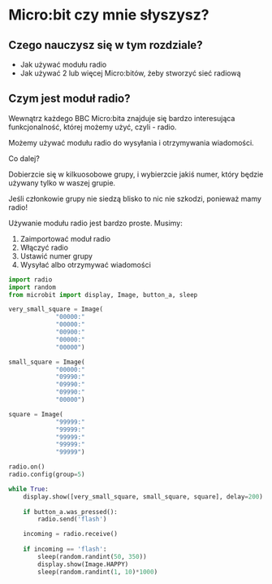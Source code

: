 # Micro:bit czy mnie słyszysz?

## Czego nauczysz się w tym rozdziale?

* Jak używać modułu radio
* Jak używać 2 lub więcej Micro:bitów, żeby stworzyć sieć radiową

## Czym jest moduł radio?

Wewnątrz każdego BBC Micro:bita znajduje się bardzo interesująca funkcjonalność, której możemy użyć, czyli - radio.

Możemy używać modułu radio do wysyłania i otrzymywania wiadomości.

Co dalej?

Dobierzcie się w kilkuosobowe grupy, i wybierzcie jakiś numer, który będzie używany tylko w waszej grupie.

Jeśli członkowie grupy nie siedzą blisko to nic nie szkodzi, ponieważ mamy radio!

Używanie modułu radio jest bardzo proste. Musimy:

1. Zaimportować moduł radio
2. Włączyć radio
3. Ustawić numer grupy
4. Wysyłać albo otrzymywać wiadomości

```python
import radio
import random
from microbit import display, Image, button_a, sleep

very_small_square = Image(
             "00000:"
             "00000:"
             "00900:"
             "00000:"
             "00000")

small_square = Image(
             "00000:"
             "09990:"
             "09990:"
             "09990:"
             "00000")

square = Image(
             "99999:"
             "99999:"
             "99999:"
             "99999:"
             "99999")

radio.on()
radio.config(group=5)

while True:
    display.show([very_small_square, small_square, square], delay=200)
    
    if button_a.was_pressed():
        radio.send('flash')

    incoming = radio.receive()
    
    if incoming == 'flash':
        sleep(random.randint(50, 350))
        display.show(Image.HAPPY)
        sleep(random.randint(1, 10)*1000)
```
